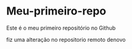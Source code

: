 # Meu-primeiro-repo
Este é o meu primeiro repositório no Github

fiz uma alteração no repositorio remoto denovo
